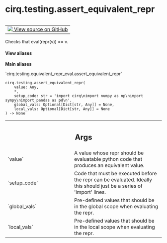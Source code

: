 <div itemscope itemtype="http://developers.google.com/ReferenceObject">
<meta itemprop="name" content="cirq.testing.assert_equivalent_repr" />
<meta itemprop="path" content="Stable" />
</div>

# cirq.testing.assert_equivalent_repr

<!-- Insert buttons and diff -->

<table class="tfo-notebook-buttons tfo-api" align="left">

<td>
  <a target="_blank" href="https://github.com/quantumlib/cirq/tree/master/cirq/testing/equivalent_repr_eval.py">
    <img src="https://www.tensorflow.org/images/GitHub-Mark-32px.png" />
    View source on GitHub
  </a>
</td>
</table>



Checks that eval(repr(v)) == v.

<section class="expandable">
  <h4 class="showalways">View aliases</h4>
  <p>
<b>Main aliases</b>
<p>`cirq.testing.equivalent_repr_eval.assert_equivalent_repr`</p>
</p>
</section>

<pre class="devsite-click-to-copy prettyprint lang-py tfo-signature-link">
<code>cirq.testing.assert_equivalent_repr(
    value: Any,
    *,
    setup_code: str = 'import cirq\nimport numpy as np\nimport sympy\nimport pandas as pd\n',
    global_vals: Optional[Dict[str, Any]] = None,
    local_vals: Optional[Dict[str, Any]] = None
) -> None
</code></pre>



<!-- Placeholder for "Used in" -->


<!-- Tabular view -->
 <table class="responsive fixed orange">
<colgroup><col width="214px"><col></colgroup>
<tr><th colspan="2"><h2 class="add-link">Args</h2></th></tr>

<tr>
<td>
`value`
</td>
<td>
A value whose repr should be evaluatable python
code that produces an equivalent value.
</td>
</tr><tr>
<td>
`setup_code`
</td>
<td>
Code that must be executed before the repr can be evaluated.
Ideally this should just be a series of 'import' lines.
</td>
</tr><tr>
<td>
`global_vals`
</td>
<td>
Pre-defined values that should be in the global scope when
evaluating the repr.
</td>
</tr><tr>
<td>
`local_vals`
</td>
<td>
Pre-defined values that should be in the local scope when
evaluating the repr.
</td>
</tr>
</table>

